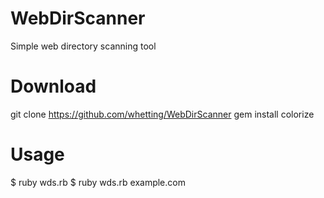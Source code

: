 # WebDirScanner
Simple web directory scanning tool
# Download
git clone https://github.com/whetting/WebDirScanner
gem install colorize
# Usage
$ ruby wds.rb
$ ruby wds.rb example.com

